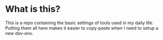 # What is this?

This is a repo containing the basic settings of tools used in my daily life. Putting them all here
makes it easier to copy-paste when I need to setup a new dev-env.